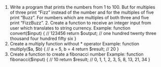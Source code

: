 1. Write a program that prints the numbers from 1 to 100. But for multiples of three print “Fizz” instead of the number and for the multiples of five print “Buzz”. For numbers
which are multiples of both three and five print “FizzBuzz”. 2. Create a function to receive an integer input from user which translates to string
currency. Example:
function convert($input) { // 123456
return $output; // one hundred twenty three thousand four hundred fifty six
}
3. Create a multiply function without * operator
Example:
function multiply($a, $b) { // a = 5, b = 4
return $result; // 20
}
4. Create a function to create a fibonacci number
Example:
function fibonacci($input) { // 10
return $result; // 0, 1, 1, 2, 3, 5, 8, 13, 21, 34
}